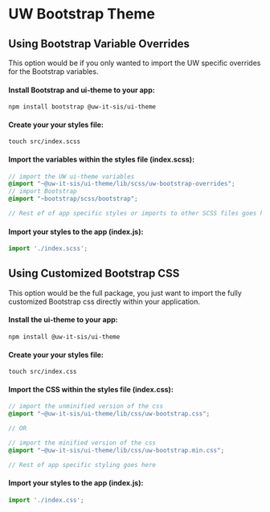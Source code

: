 # UW Bootstrap Theme

## Using Bootstrap Variable Overrides

This option would be if you only wanted to import the UW specific overrides for the Bootstrap variables.

#### Install Bootstrap and ui-theme to your app:
```console
npm install bootstrap @uw-it-sis/ui-theme
```

#### Create your your styles file:
```console
touch src/index.scss
```

#### Import the variables within the styles file (index.scss):
```scss
// import the UW ui-theme variables
@import "~@uw-it-sis/ui-theme/lib/scss/uw-bootstrap-overrides";
// import Bootstrap
@import "~bootstrap/scss/bootstrap";

// Rest of of app specific styles or imports to other SCSS files goes here
```

#### Import your styles to the app (index.js):
```js
import './index.scss';
```

## Using Customized Bootstrap CSS

This option would be the full package, you just want to import the fully customized Bootstrap css directly within your application.

#### Install the ui-theme to your app:
```console
npm install @uw-it-sis/ui-theme
```

#### Create your your styles file:
```console
touch src/index.css
```

#### Import the CSS within the styles file (index.css):
```scss
// import the unminified version of the css
@import "~@uw-it-sis/ui-theme/lib/css/uw-bootstrap.css";

// OR

// import the minified version of the css
@import "~@uw-it-sis/ui-theme/lib/css/uw-bootstrap.min.css";

// Rest of app specific styling goes here
```

#### Import your styles to the app (index.js):
```js
import './index.css';
```
